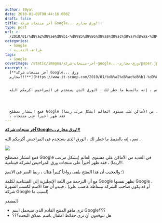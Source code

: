 ```yaml
---
author: l0yal
date: 2010-01-09T08:44:16.000Z
draft: false
title: آخر منتجات شركة Google،،، ورق محارم!!!
type: post
url: >-
  /2010/01/%d8%a2%d8%ae%d8%b1-%d9%85%d9%86%d8%aa%d8%ac%d8%a7%d8%aa-%d8%b4%d8%b1%d9%83%d8%a9-google%d8%8c%d8%8c%d8%8c-%d9%88%d8%b1%d9%82-%d9%85%d8%ad%d8%a7%d8%b1%d9%85/
categories:
  - Google
  - طرائف التقنية
tags:
  - Google
coverImage: /static/images/آخر-منتجات-شركة-google،،،-ورق-محارم/paper.jpg
excerpt: >-
  [**آخر منتجات شركة Google،،، ورق
  محارم!!!**](https://www.it-scoop.com/2010/01/%d8%a2%d8%ae%d8%b1-%d9%85%d9%86%d8%aa%d8%ac%d8%a7%d8%aa-%d8%b4%d8%b1%d9%83%d8%a9-google%d8%8c%d8%8c%d8%8c-%d9%88%d8%b1%d9%82-%d9%85%d8%ad%d8%a7%d8%b1%d9%85/)


  نعم ، إنه بالضبط ما خطر لك ، الورق الذي يستخدم في المراحيض أكرمكم الله .




  فمع انتشار مصطلح Google في العديد من الأماكن على مستوى العالم (بشكل مرعب ربما)
  ، فقد ظهر أخيراً على منتجات
---
```

[**آخر منتجات شركة Google،،، ورق محارم!!!**](https://www.it-scoop.com/2010/01/%d8%a2%d8%ae%d8%b1-%d9%85%d9%86%d8%aa%d8%ac%d8%a7%d8%aa-%d8%b4%d8%b1%d9%83%d8%a9-google%d8%8c%d8%8c%d8%8c-%d9%88%d8%b1%d9%82-%d9%85%d8%ad%d8%a7%d8%b1%d9%85/)

نعم ، إنه بالضبط ما خطر لك ، الورق الذي يستخدم في المراحيض أكرمكم الله .

![](/static/images/آخر-منتجات-شركة-google،،،-ورق-محارم/paper.jpg)

فمع انتشار مصطلح Google في العديد من الأماكن على مستوى العالم (بشكل مرعب ربما) ، فقد ظهر أخيراً على منتجات ورق المراحيض لشركة فيتنامية!!!.

والعجيب أن هذا المنتج يلقى رواجاً كبيراً هناك ، ربما السر في الاسم :)

مع أن الترجمة من اللغة الإنجليزية إلى الفيتنامية لكلمة Google تظهر نفسها Google ، فيبدو أن هذا الاسم لكسب الشهرة ، (أو قد يكون صاحب الشركة ببساطة غاضب على شركة Google لسبب ما)

[المصدر](http://mashable.com/2010/01/08/google-is-going-down-the-toilet-pic/)

-   ترى ماهو المنتج القادم الذي سيحمل اسم Google؟؟؟
-   هل تتوقعون أن نرى حفائظ أطفال باسم عملاق البحث؟؟؟
